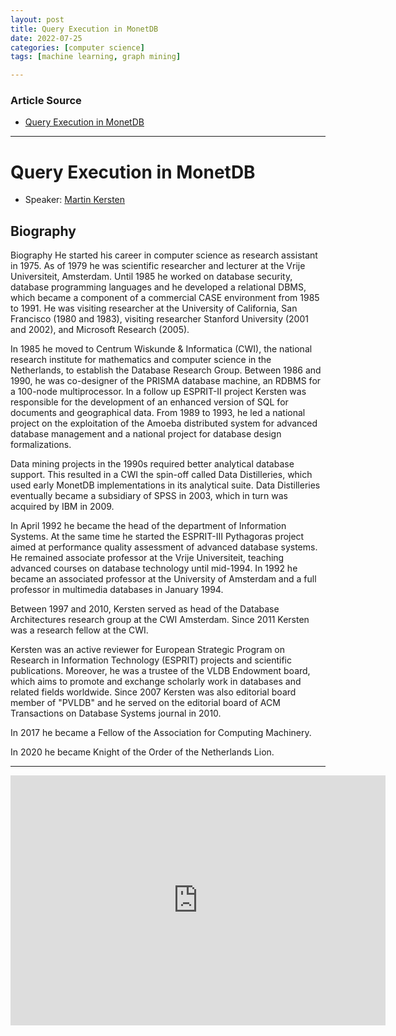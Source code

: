 ```yaml
---
layout: post
title: Query Execution in MonetDB 
date: 2022-07-25
categories: [computer science]
tags: [machine learning, graph mining]

---
```


### Article Source

* [Query Execution in MonetDB](https://www.youtube.com/watch?v=h5BqtPDV7E8)


---

# Query Execution in MonetDB 


* Speaker: [Martin Kersten](https://en.wikipedia.org/wiki/Martin_L._Kersten)


## Biography

Biography
He started his career in computer science as research assistant in 1975. As of 1979 he was scientific researcher and lecturer at the Vrije Universiteit, Amsterdam. Until 1985 he worked on database security, database programming languages and he developed a relational DBMS, which became a component of a commercial CASE environment from 1985 to 1991. He was visiting researcher at the University of California, San Francisco (1980 and 1983), visiting researcher Stanford University (2001 and 2002), and Microsoft Research (2005).

In 1985 he moved to Centrum Wiskunde & Informatica (CWI), the national research institute for mathematics and computer science in the Netherlands, to establish the Database Research Group. Between 1986 and 1990, he was co-designer of the PRISMA database machine, an RDBMS for a 100-node multiprocessor. In a follow up ESPRIT-II project Kersten was responsible for the development of an enhanced version of SQL for documents and geographical data. From 1989 to 1993, he led a national project on the exploitation of the Amoeba distributed system for advanced database management and a national project for database design formalizations.

Data mining projects in the 1990s required better analytical database support. This resulted in a CWI the spin-off called Data Distilleries, which used early MonetDB implementations in its analytical suite. Data Distilleries eventually became a subsidiary of SPSS in 2003, which in turn was acquired by IBM in 2009.

In April 1992 he became the head of the department of Information Systems. At the same time he started the ESPRIT-III Pythagoras project aimed at performance quality assessment of advanced database systems. He remained associate professor at the Vrije Universiteit, teaching advanced courses on database technology until mid-1994. In 1992 he became an associated professor at the University of Amsterdam and a full professor in multimedia databases in January 1994.

Between 1997 and 2010, Kersten served as head of the Database Architectures research group at the CWI Amsterdam. Since 2011 Kersten was a research fellow at the CWI.

Kersten was an active reviewer for European Strategic Program on Research in Information Technology (ESPRIT) projects and scientific publications. Moreover, he was a trustee of the VLDB Endowment board, which aims to promote and exchange scholarly work in databases and related fields worldwide. Since 2007 Kersten was also editorial board member of "PVLDB" and he served on the editorial board of ACM Transactions on Database Systems journal in 2010.

In 2017 he became a Fellow of the Association for Computing Machinery.

In 2020 he became Knight of the Order of the Netherlands Lion.

---

<iframe width="600" height="400" src="https://www.youtube.com/embed/h5BqtPDV7E8" title="YouTube video player" frameborder="0" allow="accelerometer; autoplay; clipboard-write; encrypted-media; gyroscope; picture-in-picture" allowfullscreen></iframe>
